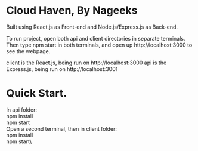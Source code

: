# Cloud Haven, By Nageeks

Built using React.js as Front-end and Node.js/Express.js as Back-end.

To run project, open both api and client directories in separate terminals. Then type npm start in both terminals, and open up http://localhost:3000 to see the webpage.

client is the React.js, being run on http://localhost:3000
api is the Express.js, being run on http://localhost:3001

# Quick Start. 
In api folder:\
npm install\
npm start\
Open a second terminal, then in client folder:\
npm install\
npm start\
